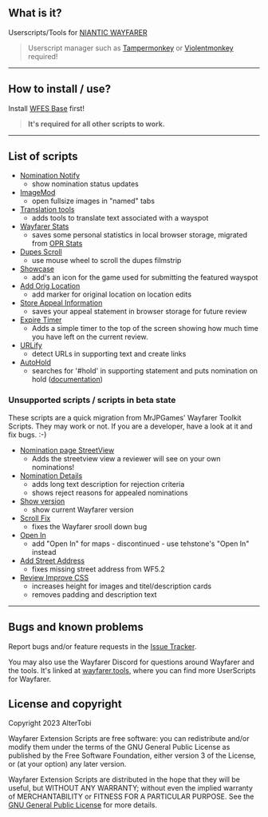## What is it?
Userscripts/Tools for [NIANTIC WAYFARER](https://wayfarer.nianticlabs.com/)
> Userscript manager such as [Tampermonkey](https://tampermonkey.net/) or [Violentmonkey](https://violentmonkey.github.io/) required!

---

## How to install / use?
Install [WFES Base](wfes-Base.user.js) first!
> **It's required for all other scripts to work.**

---

## List of scripts
* [Nomination Notify](wfes-NominationNotify.user.js)
    - show nomination status updates
* [ImageMod](wfes-ImageMod.user.js)
    - open fullsize images in "named" tabs
* [Translation tools](en/translations.html)
    - adds tools to translate text associated with a wayspot
* [Wayfarer Stats](wfes-WayfarerStats.user.js)
    - saves some personal statistics in local browser storage, migrated from [OPR Stats](https://gitlab.com/fotofreund0815/opr-stats/)
* [Dupes Scroll](wfes-dupesScroll.user.js)
    - use mouse wheel to scroll the dupes filmstrip
* [Showcase](wfes-Showcase.user.js)
    - add's an icon for the game used for submitting the featured wayspot
* [Add Orig Location](wfes-reviewAddOrigLocation.user.js)
    - add marker for original location on location edits
* [Store Appeal Information](wfes-AppealData.user.js)
    - saves your appeal statement in browser storage for future review
* [Expire Timer](wfes-ExpireTimer.user.js)
    - Adds a simple timer to the top of the screen showing how much time you have left on the current review.
* [URLify](wfes-URLify.user.js)
    - detect URLs in supporting text and create links
* [AutoHold](wfes-AutoHold.user.js)
    - searches for '#hold' in supporting statement and puts nomination on hold ([documentation](en/autohold.html))

### Unsupported scripts / scripts in beta state
These scripts are a quick migration from MrJPGames' Wayfarer Toolkit Scripts. They
may work or not. If you are a developer, have a look at it and fix bugs. :-)

* [Nomination page StreetView](wfes-NominationsStreetView.user.js)
    - Adds the streetview view a reviewer will see on your own nominations!
* [Nomination Details](wfes-NominationDetail.user.js)
    - adds long text description for rejection criteria
    - shows reject reasons for appealed nominations
* [Show version](wfes-showWFVersion.user.js)
    - show current Wayfarer version
* [Scroll Fix](wfes-ScrollFix.user.js)
    - fixes the Wayfarer srooll down bug
* [Open In](wfes-OpenIn.user.js)
    - add "Open In" for maps - discontinued - use tehstone's "Open In" instead
* [Add Street Address](wfes-reviewAddStreetAddress.user.js)
     - fixes missing street address from WF5.2
* [Review Improve CSS](en/reviewImproveCSS.html)
    - increases height for images and titel/description cards
    - removes padding and description text

---

## Bugs and known problems

Report bugs and/or feature requests in the [Issue Tracker](https://github.com/AlterTobi/Wayfarer-Extension-Scripts/issues).

You may also use the Wayfarer Discord for questions around Wayfarer and the tools.
It's linked at [wayfarer.tools](https://wayfarer.tools/), where you can find more UserScripts for Wayfarer.

## License and copyright

Copyright 2023 AlterTobi

Wayfarer Extension Scripts are free software: you can redistribute and/or modify
them under the terms of the GNU General Public License as published by
the Free Software Foundation, either version 3 of the License, or
(at your option) any later version.

Wayfarer Extension Scripts are distributed in the hope that they will be useful,
but WITHOUT ANY WARRANTY; without even the implied warranty of
MERCHANTABILITY or FITNESS FOR A PARTICULAR PURPOSE. See the
[GNU General Public License](LICENSE.txt) for more details.
